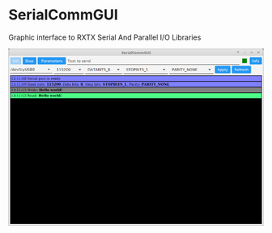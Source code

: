 # SerialCommGUI
Graphic interface to RXTX Serial And Parallel I/O Libraries

![alt text](https://github.com/anonimg3/SerialCommGUI/blob/master/screen.png)
